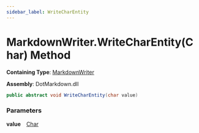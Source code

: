 ```yaml
---
sidebar_label: WriteCharEntity
---
```


# MarkdownWriter\.WriteCharEntity\(Char\) Method

**Containing Type**: [MarkdownWriter](../index.md)

**Assembly**: DotMarkdown\.dll

```csharp
public abstract void WriteCharEntity(char value)
```

### Parameters

**value** &ensp; [Char](https://docs.microsoft.com/en-us/dotnet/api/system.char)